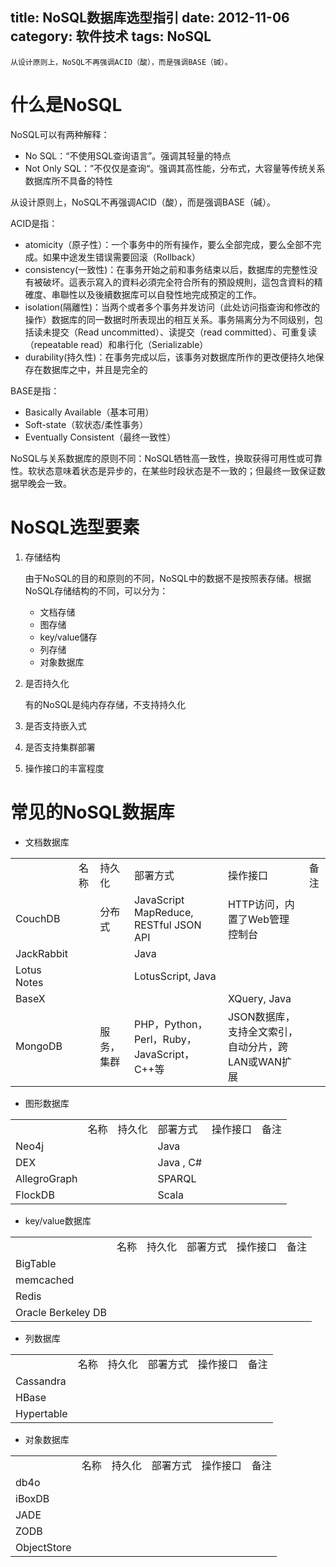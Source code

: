 title: NoSQL数据库选型指引
date: 2012-11-06
category: 软件技术
tags: NoSQL
---

    从设计原则上，NoSQL不再强调ACID（酸），而是强调BASE（碱）。

# 什么是NoSQL

NoSQL可以有两种解释：

- No SQL：“不使用SQL查询语言”。强调其轻量的特点
- Not Only SQL：”不仅仅是查询“。强调其高性能，分布式，大容量等传统关系数据库所不具备的特性

从设计原则上，NoSQL不再强调ACID（酸），而是强调BASE（碱）。

ACID是指：

- atomicity（原子性）：一个事务中的所有操作，要么全部完成，要么全部不完成。如果中途发生错误需要回滚（Rollback）
- consistency(一致性)：在事务开始之前和事务结束以后，数据库的完整性没有被破坏。這表示寫入的資料必須完全符合所有的預設規則，這包含資料的精確度、串聯性以及後續数据库可以自發性地完成預定的工作。
- isolation(隔離性)：当两个或者多个事务并发访问（此处访问指查询和修改的操作）数据库的同一数据时所表现出的相互关系。事务隔离分为不同级别，包括读未提交（Read uncommitted）、读提交（read committed）、可重复读（repeatable read）和串行化（Serializable）
- durability(持久性)：在事务完成以后，该事务对数据库所作的更改便持久地保存在数据库之中，并且是完全的


BASE是指：

- Basically Available（基本可用）
- Soft-state（软状态/柔性事务）
- Eventually Consistent（最终一致性）


NoSQL与关系数据库的原则不同：NoSQL牺牲高一致性，换取获得可用性或可靠性。软状态意味着状态是异步的，在某些时段状态是不一致的；但最终一致保证数据早晚会一致。


# NoSQL选型要素

1. 存储结构

   由于NoSQL的目的和原则的不同，NoSQL中的数据不是按照表存储。根据NoSQL存储结构的不同，可以分为：

   - 文档存储
   - 图存储
   - key/value儲存
   - 列存储
   - 对象数据库

2. 是否持久化

   有的NoSQL是纯内存存储，不支持持久化

3. 是否支持嵌入式
4. 是否支持集群部署
5. 操作接口的丰富程度


# 常见的NoSQL数据库

- 文档数据库

<table>
<th><td>名称</td><td>持久化</td><td>部署方式</td><td>操作接口</td><td>备注</td></th>
<tr><td>CouchDB</td><td></td><td>分布式</td><td>JavaScript MapReduce, RESTful JSON API</td><td>HTTP访问，内置了Web管理控制台</td></tr>
<tr><td>JackRabbit</td><td></td><td></td><td>Java</td><td></td></tr>
<tr><td>Lotus Notes</td><td></td><td></td><td>LotusScript, Java</td><td></td></tr>
<tr><td>BaseX</td><td></td><td></td><td></td><td>XQuery, Java</td><td></td></tr>
<tr><td>MongoDB</td><td></td><td>服务，集群</td><td>PHP，Python，Perl，Ruby，JavaScript，C++等</td><td>JSON数据库，支持全文索引，自动分片，跨LAN或WAN扩展</td></tr>
</table>

- 图形数据库

<table>
<th><td>名称</td><td>持久化</td><td>部署方式</td><td>操作接口</td><td>备注</td></th>
<tr><td>Neo4j</td><td></td><td></td><td>Java</td><td></td></tr>
<tr><td>DEX</td><td></td><td></td><td>Java , C#</td><td></td></tr>
<tr><td>AllegroGraph</td><td></td><td></td><td>SPARQL</td><td></td></tr>
<tr><td>FlockDB</td><td></td><td></td><td>Scala</td><td></td></tr>
</table>

- key/value数据库

<table>
<th><td>名称</td><td>持久化</td><td>部署方式</td><td>操作接口</td><td>备注</td></th>
<tr><td>BigTable</td><td></td><td></td><td></td><td></td></tr>
<tr><td>memcached</td><td></td><td></td><td></td><td></td></tr>
<tr><td>Redis</td><td></td><td></td><td></td><td></td></tr>
<tr><td>Oracle Berkeley DB</td><td></td><td></td><td></td><td></td></tr>
</table>



- 列数据库

<table>
<th><td>名称</td><td>持久化</td><td>部署方式</td><td>操作接口</td><td>备注</td></th>
<tr><td>Cassandra</td><td></td><td></td><td></td><td></td></tr>
<tr><td>HBase</td><td></td><td></td><td></td><td></td></tr>
<tr><td>Hypertable</td><td></td><td></td><td></td><td></td></tr>
</table>

- 对象数据库

<table>
<th><td>名称</td><td>持久化</td><td>部署方式</td><td>操作接口</td><td>备注</td></th>
<tr><td>db4o</td><td></td><td></td><td></td><td></td></tr>
<tr><td>iBoxDB</td><td></td><td></td><td></td><td></td></tr>
<tr><td>JADE</td><td></td><td></td><td></td><td></td></tr>
<tr><td>ZODB</td><td></td><td></td><td></td><td></td></tr>
<tr><td>ObjectStore</td><td></td><td></td><td></td><td></td></tr>
</table>
